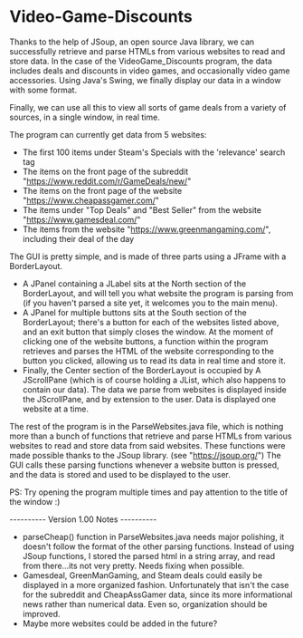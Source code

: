 # Video-Game-Discounts
Thanks to the help of JSoup, an open source Java library, we can successfully retrieve and parse HTMLs from various websites to read and store data. In the case of the VideoGame_Discounts program, the data includes deals and discounts in video games, and occasionally video game accessories. Using Java's Swing, we finally display our data in a window with some format. 

Finally, we can use all this to view all sorts of game deals from a variety of sources, in a single window, in real time.

The program can currently get data from 5 websites:
 - The first 100 items under Steam's Specials with the 'relevance' search tag
 - The items on the front page of the subreddit "https://www.reddit.com/r/GameDeals/new/"
 - The items on the front page of the website "https://www.cheapassgamer.com/"
 - The items under "Top Deals" and "Best Seller"  from the website "https://www.gamesdeal.com/"
 - The items from the website "https://www.greenmangaming.com/", including their deal of the day

The GUI is pretty simple, and is made of three parts using a JFrame with a BorderLayout. 
 - A JPanel containing a JLabel sits at the North section of the BorderLayout, and will tell you what website the program is parsing from (if you haven't parsed a site yet, it welcomes you to the main menu).
 - A JPanel for multiple buttons sits at the South section of the BorderLayout; there's a button for each of the websites listed above, and an exit button that simply closes the window. At the moment of clicking one of the website buttons, a function within the program retrieves and parses the HTML of the website corresponding to the button you clicked, allowing us to read its data in real time and store it.
 - Finally, the Center section of the BorderLayout is occupied by A JScrollPane (which is of course holding a JList, which also happens to contain our data). The data we parse from websites is displayed inside the JScrollPane, and by extension to the user. Data is displayed one website at a time.

The rest of the program is in the ParseWebsites.java file, which is nothing more than a bunch of functions that retrieve and parse HTMLs from various websites to read and store data from said websites. These functions were made possible thanks to the JSoup library. (see "https://jsoup.org/") The GUI calls these parsing functions whenever a website button is pressed, and the data is stored and used to be displayed to the user.

PS: Try opening the program multiple times and pay attention to the title of the window :)

---------- Version 1.00 Notes ----------
 - parseCheap() function in ParseWebsites.java needs major polishing, it doesn't follow the format of the other parsing functions. Instead of using JSoup functions, I stored the parsed html in a string array, and read from there...its not very pretty. Needs fixing when possible.
 - Gamesdeal, GreenManGaming, and Steam deals could easily be displayed in a more organized fashion. Unfortunately that isn't the case for the subreddit and CheapAssGamer data, since its more informational news rather than numerical data. Even so, organization should be improved.
 - Maybe more websites could be added in the future?
